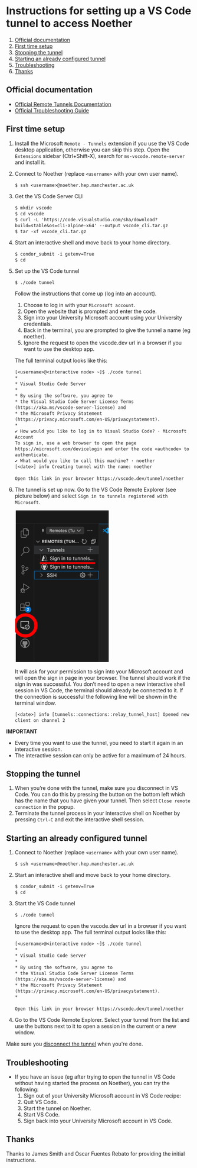 # Instructions for setting up a VS Code tunnel to access Noether

1. [Official documentation](#official-documentation)
1. [First time setup](#first-time-setup)
1. [Stopping the tunnel](#stopping-the-tunnel)
1. [Starting an already configured tunnel](#starting-an-already-configured-tunnel)
1. [Troubleshooting](#troubleshooting)
1. [Thanks](#thanks)

## Official documentation

- [Official Remote Tunnels Documentation](https://code.visualstudio.com/docs/remote/tunnels)
- [Official Troubleshooting Guide](https://code.visualstudio.com/docs/remote/troubleshooting)

## First time setup
1. Install the Microsoft `Remote - Tunnels` extension if you use the VS Code desktop application, otherwise you can skip this step.
   Open the `Extensions` sidebar (Ctrl+Shift-X), search for `ms-vscode.remote-server` and install it.
1. Connect to Noether (replace `<username>` with your own user name).
   ```
   $ ssh <username>@noether.hep.manchester.ac.uk
   ```
1. Get the VS Code Server CLI
   ```
   $ mkdir vscode
   $ cd vscode
   $ curl -L 'https://code.visualstudio.com/sha/download?build=stable&os=cli-alpine-x64' --output vscode_cli.tar.gz
   $ tar -xf vscode_cli.tar.gz
   ```
1. Start an interactive shell and move back to your home directory.
   ```
   $ condor_submit -i getenv=True
   $ cd
   ```
1. Set up the VS Code tunnel
   ```
   $ ./code tunnel
   ```
   Follow the instructions that come up (log into an account).

   1. Choose to log in with your `Microsoft account`.
   1. Open the website that is prompted and enter the code.
   1. Sign into your University Microsoft account using your University credentials.
   1. Back in the terminal, you are prompted to give the tunnel a name (eg noether).
   1. Ignore the request to open the vscode.dev url in a browser if you want to use the desktop app.

   The full terminal output looks like this:
   ```
   [<username>@<interactive node> ~]$ ./code tunnel
   *
   * Visual Studio Code Server
   *
   * By using the software, you agree to
   * the Visual Studio Code Server License Terms (https://aka.ms/vscode-server-license) and
   * the Microsoft Privacy Statement (https://privacy.microsoft.com/en-US/privacystatement).
   *
   ✔ How would you like to log in to Visual Studio Code? · Microsoft Account
   To sign in, use a web browser to open the page https://microsoft.com/devicelogin and enter the code <authcode> to authenticate.
   ✔ What would you like to call this machine? · noether
   [<date>] info Creating tunnel with the name: noether

   Open this link in your browser https://vscode.dev/tunnel/noether
   ```
1. The tunnel is set up now.
   Go to the VS Code Remote Explorer (see picture below) and select `Sign in to tunnels registered with Microsoft`.

   ![Remote Explorer](images/vscode_remote_explorer.png)

   It will ask for your permission to sign into your Microsoft account and will open the sign in page in your browser.
   The tunnel should work if the sign in was successful.
   You don’t need to open a new interactive shell session in VS Code, the terminal should already be connected to it.
   If the connection is successful the following line will be shown in the terminal window.
   ```
   [<date>] info [tunnels::connections::relay_tunnel_host] Opened new client on channel 2
   ```
**IMPORTANT**
- Every time you want to use the tunnel, you need to start it again in an interactive session.
- The interactive session can only be active for a maximum of 24 hours.

## Stopping the tunnel
1. When you’re done with the tunnel, make sure you disconnect in VS Code.
   You can do this by pressing the button on the bottom left which has the name that you have given your tunnel.
   Then select `Close remote connection` in the popup.
1. Terminate the tunnel process in your interactive shell on Noether by pressing `Ctrl-C` and exit the interactive shell session.

## Starting an already configured tunnel

1. Connect to Noether (replace `<username>` with your own user name).
   ```
   $ ssh <username>@noether.hep.manchester.ac.uk
   ```
1. Start an interactive shell and move back to your home directory.
   ```
   $ condor_submit -i getenv=True
   $ cd
   ```
1. Start the VS Code tunnel
   ```
   $ ./code tunnel
   ```
   Ignore the request to open the vscode.dev url in a browser if you want to use the desktop app.
   The full terminal output looks like this:
   ```
   [<username>@<interactive node> ~]$ ./code tunnel
   *
   * Visual Studio Code Server
   *
   * By using the software, you agree to
   * the Visual Studio Code Server License Terms (https://aka.ms/vscode-server-license) and
   * the Microsoft Privacy Statement (https://privacy.microsoft.com/en-US/privacystatement).
   *

   Open this link in your browser https://vscode.dev/tunnel/noether
   ```
1. Go to the VS Code Remote Explorer.
   Select your tunnel from the list and use the buttons next to it to open a session in the current or a new window.

Make sure you [disconnect the tunnel](#stopping-the-tunnel) when you're done.

## Troubleshooting

- If you have an issue (eg after trying to open the tunnel in VS Code without having started the process on Noether), you can try the following:
  1. Sign out of your University Microsoft account in VS Code recipe:
  1. Quit VS Code.
  1. Start the tunnel on Noether.
  1. Start VS Code.
  1. Sign back into your University Microsoft account in VS Code.

## Thanks

Thanks to James Smith and Oscar Fuentes Rebato for providing the initial instructions.
